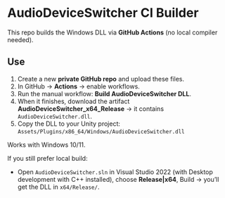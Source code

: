 # AudioDeviceSwitcher CI Builder

This repo builds the Windows DLL via **GitHub Actions** (no local compiler needed).

## Use
1. Create a new **private GitHub repo** and upload these files.
2. In GitHub → **Actions** → enable workflows.
3. Run the manual workflow: **Build AudioDeviceSwitcher DLL**.
4. When it finishes, download the artifact **AudioDeviceSwitcher_x64_Release** → it contains `AudioDeviceSwitcher.dll`.
5. Copy the DLL to your Unity project:
   `Assets/Plugins/x86_64/Windows/AudioDeviceSwitcher.dll`

Works with Windows 10/11.

If you still prefer local build:
- Open `AudioDeviceSwitcher.sln` in Visual Studio 2022 (with Desktop development with C++ installed), choose **Release|x64**, Build → you’ll get the DLL in `x64/Release/`.
